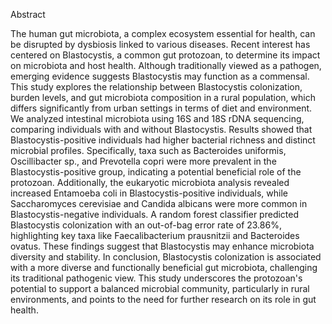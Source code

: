Abstract

The human gut microbiota, a complex ecosystem essential for health, can be disrupted by dysbiosis linked to various diseases. Recent interest has centered on Blastocystis, a common gut protozoan, to determine its impact on microbiota and host health. Although traditionally viewed as a pathogen, emerging evidence suggests Blastocystis may function as a commensal. This study explores the relationship between Blastocystis colonization, burden levels, and gut microbiota composition in a rural population, which differs significantly from urban settings in terms of diet and environment.
We analyzed intestinal microbiota using 16S and 18S rDNA sequencing, comparing individuals with and without Blastocystis. Results showed that Blastocystis-positive individuals had higher bacterial richness and distinct microbial profiles. Specifically, taxa such as Bacteroides uniformis, Oscillibacter sp., and Prevotella copri were more prevalent in the Blastocystis-positive group, indicating a potential beneficial role of the protozoan. Additionally, the eukaryotic microbiota analysis revealed increased Entamoeba coli in Blastocystis-positive individuals, while Saccharomyces cerevisiae and Candida albicans were more common in Blastocystis-negative individuals. A random forest classifier predicted Blastocystis colonization with an out-of-bag error rate of 23.86%, highlighting key taxa like Faecalibacterium prausnitzii and Bacteroides ovatus. These findings suggest that Blastocystis may enhance microbiota diversity and stability.
In conclusion, Blastocystis colonization is associated with a more diverse and functionally beneficial gut microbiota, challenging its traditional pathogenic view. This study underscores the protozoan's potential to support a balanced microbial community, particularly in rural environments, and points to the need for further research on its role in gut health.
